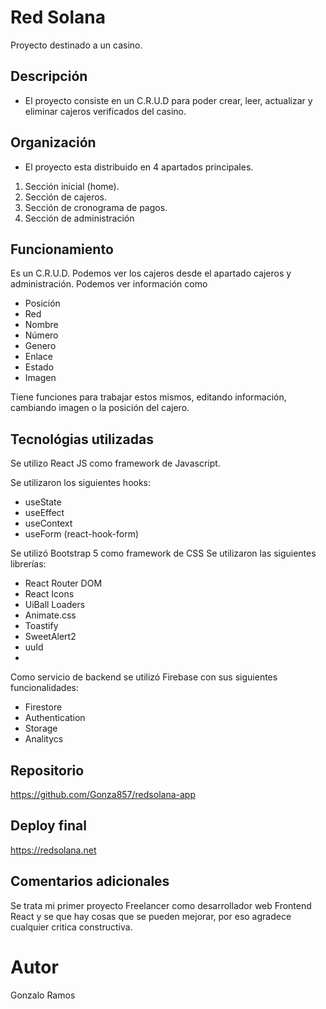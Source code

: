 # Red Solana

Proyecto destinado a un casino.

## Descripción
- El proyecto consiste en un C.R.U.D para poder crear, leer, actualizar y eliminar cajeros verificados del casino.

## Organización
- El proyecto esta distribuido en 4 apartados principales.
1) Sección inicial (home).
2) Sección de cajeros.
3) Sección de cronograma de pagos.
4) Sección de administración

## Funcionamiento
 Es un C.R.U.D. Podemos ver los cajeros desde el apartado cajeros y administración. Podemos ver información como
- Posición
- Red
- Nombre
- Número
- Genero
- Enlace
- Estado
- Imagen

Tiene funciones para trabajar estos mismos, editando información, cambiando imagen o la posición del cajero.

## Tecnológias utilizadas
Se utilizo React JS como framework de Javascript.

Se utilizaron los siguientes hooks:
- useState
- useEffect
- useContext
- useForm (react-hook-form)

Se utilizó Bootstrap 5 como framework de CSS
Se utilizaron las siguientes librerías:
- React Router DOM
- React Icons
- UiBall Loaders
- Animate.css
- Toastify
- SweetAlert2
- uuId
- 
Como servicio de backend se utilizó Firebase con sus siguientes funcionalidades:
- Firestore
- Authentication
- Storage
- Analitycs

## Repositorio
https://github.com/Gonza857/redsolana-app

## Deploy final
https://redsolana.net

## Comentarios adicionales
Se trata mi primer proyecto Freelancer como desarrollador web Frontend React y se que hay cosas que se pueden mejorar, por eso agradece cualquier critica constructiva.

# Autor
Gonzalo Ramos
